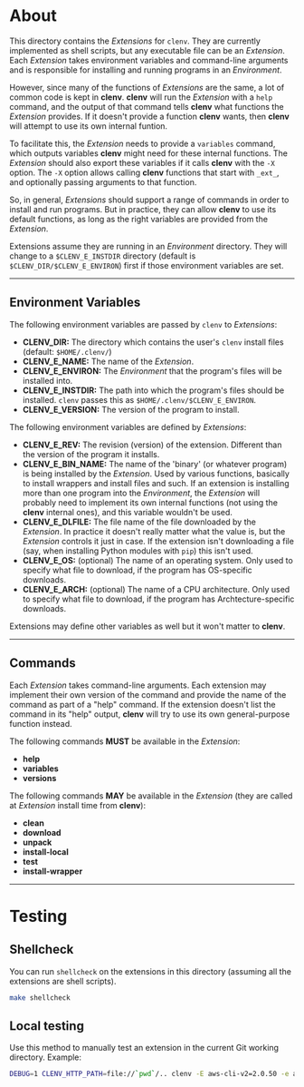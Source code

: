 # About

This directory contains the *Extensions* for `clenv`. They are currently
implemented as shell scripts, but any executable file can be an *Extension*.
Each *Extension* takes environment variables and command-line arguments and is 
responsible for installing and running programs in an *Environment*.

However, since many of the functions of *Extensions* are the same, a lot of
common code is kept in **clenv**. **clenv** will run the *Extension* with a 
`help` command, and the output of that command tells **clenv** what functions
the *Extension* provides. If it doesn't provide a function **clenv** wants, then
**clenv** will attempt to use its own internal funtion.

To facilitate this, the *Extension* needs to provide a `variables` command, which
outputs variables **clenv** might need for these internal functions. The
*Extension* should also export these variables if it calls **clenv** with the 
`-X` option. The `-X` option allows calling **clenv** functions that start with
`_ext_`, and optionally passing arguments to that function.

So, in general, *Extensions* should support a range of commands in order to
install and run programs. But in practice, they can allow **clenv** to use its
default functions, as long as the right variables are provided from the *Extension*.

Extensions assume they are running in an *Environment* directory. They will change to
a `$CLENV_E_INSTDIR` directory (default is `$CLENV_DIR/$CLENV_E_ENVIRON`) first if those environment variables are set.

---

## Environment Variables

The following environment variables are passed by `clenv` to *Extensions*:
 - **CLENV_DIR:** The directory which contains the user's `clenv` install files (default: `$HOME/.clenv/`)
 - **CLENV_E_NAME:** The name of the *Extension*.
 - **CLENV_E_ENVIRON:** The *Environment* that the program's files will be installed into.
 - **CLENV_E_INSTDIR:** The path into which the program's files should be installed. `clenv` passes this as `$HOME/.clenv/$CLENV_E_ENVIRON`.
 - **CLENV_E_VERSION:** The version of the program to install.

The following environment variables are defined by *Extensions*:
 - **CLENV_E_REV:** The revision (version) of the extension. Different than the version of the program it installs.
 - **CLENV_E_BIN_NAME:** The name of the 'binary' (or whatever program) is being installed by the *Extension*. Used by various functions, basically to install wrappers and install files and such. If an extension is installing more than one program into the *Environment*, the *Extension* will probably need to implement its own internal functions (not using the **clenv** internal ones), and this variable wouldn't be used.
 - **CLENV_E_DLFILE:** The file name of the file downloaded by the *Extension*. In practice it doesn't really matter what the value is, but the *Extension* controls it just in case. If the extension isn't downloading a file (say, when installing Python modules with `pip`) this isn't used.
 - **CLENV_E_OS:** (optional) The name of an operating system. Only used to specify what file to download, if the program has OS-specific downloads.
 - **CLENV_E_ARCH:** (optional) The name of a CPU architecture. Only used to specify what file to download, if the program has Archtecture-specific downloads.

Extensions may define other variables as well but it won't matter to **clenv**.

---

## Commands

Each *Extension* takes command-line arguments. Each extension may implement their own version of the command and provide the name of the command as part of a "help" command. If the extension doesn't list the command in its "help" output, **clenv** will try to use its own general-purpose function instead.

The following commands **MUST** be available in the *Extension*:
 - **help**
 - **variables**
 - **versions**

The following commands **MAY** be available in the *Extension* (they are called at *Extension* install time from **clenv**):
 - **clean**
 - **download**
 - **unpack**
 - **install-local**
 - **test**
 - **install-wrapper**

---

# Testing

## Shellcheck
You can run `shellcheck` on the extensions in this directory (assuming all the extensions are shell scripts).
```bash
make shellcheck
```

## Local testing
Use this method to manually test an extension in the current Git working directory.
Example: 
```bash
DEBUG=1 CLENV_HTTP_PATH=file://`pwd`/.. clenv -E aws-cli-v2=2.0.50 -e aws2050 aws
```
